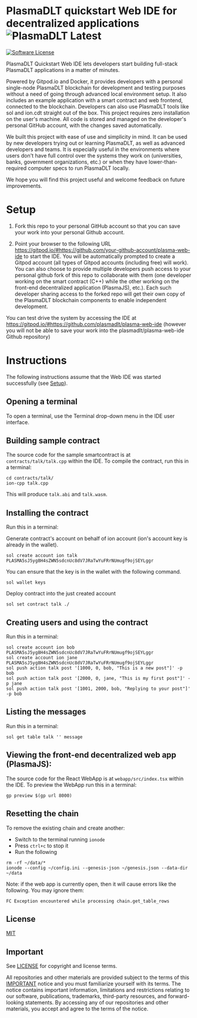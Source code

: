 # PlasmaDLT quickstart Web IDE for decentralized applications ![PlasmaDLT Latest](https://img.shields.io/badge/PLasmaDLT-latest-blue.svg)

[![Software License](https://img.shields.io/badge/license-MIT-lightgrey.svg)](./LICENSE)

PlasmaDLT Quickstart Web IDE lets developers start building full-stack PlasmaDLT applications in a matter of minutes. 

Powered by Gitpod.io and Docker, it provides developers with a personal single-node PlasmaDLT blockchain for development and testing purposes without a need of going through advanced local environment setup. It also includes an example application with a smart contract and web frontend, connected to the blockchain. Developers can also use PlasmaDLT tools like sol and  ion.cdt straight out of the box. This project requires zero installation on the user's machine. All code is stored and managed on the developer's personal GitHub account, with the changes saved automatically.

We built this project with ease of use and simplicity in mind. It can be used by new developers trying out or learning PlasmaDLT, as well as advanced developers and teams. It is especially useful in the environments where users don't have full control over the systems they work on (universities, banks, government organizations, etc.) or when they have lower-than-required computer specs to run PlasmaDLT locally.

We hope you will find this project useful and welcome feedback on future improvements.

# Setup

1. Fork this repo to your personal GitHub account so that you can save your work into your personal Github account.

2. Point your browser to the following URL https://gitpod.io/#https://github.com/your-github-account/plasma-web-ide to start the IDE. You will be automatically prompted to create a Gitpod account (all types of Gitpod accounts (including free) will work). You can also choose to provide multiple developers push access to your personal github fork of this repo to collaborate with them (one developer working on the smart contract (C++) while the other working on the front-end decentralized application (PlasmaJS), etc.). Each such developer sharing access to the forked repo will get their own copy of the PlasmaDLT blockchain components to enable independent development.

You can test drive the system by accessing the IDE at https://gitpod.io/#https://github.com/plasmadlt/plasma-web-ide (however you will not be able to save your work into the plasmadlt/plasma-web-ide Github repository)

# Instructions

The following instructions assume that the Web IDE was started successfully (see [Setup](#setup)).

## Opening a terminal

To open a terminal, use the Terminal drop-down menu in the IDE user interface.

## Building sample contract

The source code for the sample smartcontract is at `contracts/talk/talk.cpp` within the IDE. To compile the contract, run this in a terminal:

```
cd contracts/talk/
ion-cpp talk.cpp

```

This will produce `talk.abi` and `talk.wasm`.

## Installing the contract

Run this in a terminal:

Generate contract's account on behalf of ion account (ion's account key is already in the wallet). 

```
sol create account ion talk PLASMA5sJ5yg8H4sZWN5sdcnUc8dV7JRaTwYuFRrNUmugf9ojSEYLggr

```

You can ensure that the key is in the wallet with the following command.

```
sol wallet keys

```

Deploy contract into the just created account

```
sol set contract talk ./

```

## Creating users and using the contract

Run this in a terminal:
```
sol create account ion bob PLASMA5sJ5yg8H4sZWN5sdcnUc8dV7JRaTwYuFRrNUmugf9ojSEYLggr
sol create account ion jane PLASMA5sJ5yg8H4sZWN5sdcnUc8dV7JRaTwYuFRrNUmugf9ojSEYLggr
sol push action talk post '[1000, 0, bob, "This is a new post"]' -p bob
sol push action talk post '[2000, 0, jane, "This is my first post"]' -p jane
sol push action talk post '[1001, 2000, bob, "Replying to your post"]' -p bob

```

## Listing the messages

Run this in a terminal:
```
sol get table talk '' message

```

## Viewing the front-end decentralized web app (PlasmaJS):

The source code for the React WebApp is at `webapp/src/index.tsx` within the IDE. To preview the WebApp run this in a terminal:

```
gp preview $(gp url 8000)

```

## Resetting the chain

To remove the existing chain and create another:

* Switch to the terminal running `ionode`
* Press `ctrl+c` to stop it
* Run the following

```
rm -rf ~/data/*
ionode --config ~/config.ini --genesis-json ~/genesis.json --data-dir ~/data

```

Note: if the web app is currently open, then it will cause errors like the following. You may ignore them:

```
FC Exception encountered while processing chain.get_table_rows
```


## License

[MIT](./LICENSE)

## Important

See [LICENSE](LICENSE) for copyright and license terms.

All repositories and other materials are provided subject to the terms of this [IMPORTANT](important.md) notice and you must familiarize yourself with its terms.  The notice contains important information, limitations and restrictions relating to our software, publications, trademarks, third-party resources, and forward-looking statements.  By accessing any of our repositories and other materials, you accept and agree to the terms of the notice.

